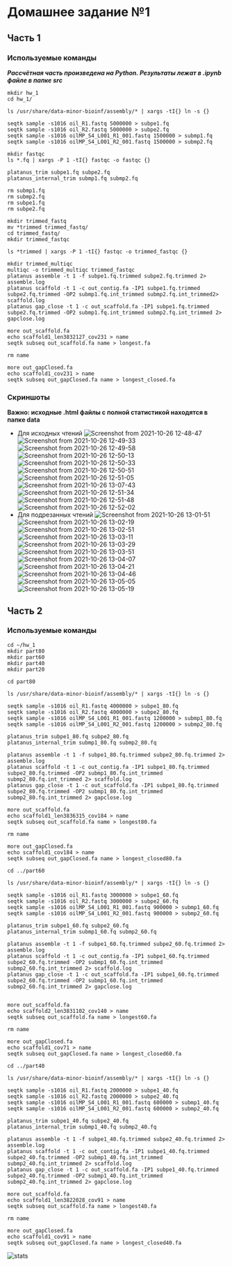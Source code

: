 # Домашнее задание №1
## Часть 1
### Используемые команды
***Рассчётная часть произведена на Python. Результаты лежат в .ipynb файле в папке src***
```
mkdir hw_1
cd hw_1/

ls /usr/share/data-minor-bioinf/assembly/* | xargs -tI{} ln -s {}

seqtk sample -s1016 oil_R1.fastq 5000000 > subpe1.fq
seqtk sample -s1016 oil_R2.fastq 5000000 > subpe2.fq
seqtk sample -s1016 oilMP_S4_L001_R1_001.fastq 1500000 > submp1.fq
seqtk sample -s1016 oilMP_S4_L001_R2_001.fastq 1500000 > submp2.fq

mkdir fastqc
ls *.fq | xargs -P 1 -tI{} fastqc -o fastqc {}

platanus_trim subpe1.fq subpe2.fq
platanus_internal_trim submp1.fq submp2.fq

rm submp1.fq
rm submp2.fq
rm subpe1.fq
rm subpe2.fq

mkdir trimmed_fastq
mv *trimmed trimmed_fastq/
cd trimmed_fastq/
mkdir trimmed_fastqc

ls *trimmed | xargs -P 1 -tI{} fastqc -o trimmed_fastqc {}

mkdir trimmed_multiqc
multiqc -o trimmed_multiqc trimmed_fastqc
platanus assemble -t 1 -f subpe1.fq.trimmed subpe2.fq.trimmed 2> assemble.log
platanus scaffold -t 1 -c out_contig.fa -IP1 subpe1.fq.trimmed subpe2.fq.trimmed -OP2 submp1.fq.int_trimmed submp2.fq.int_trimmed2> scaffold.log
platanus gap_close -t 1 -c out_scaffold.fa -IP1 subpe1.fq.trimmed subpe2.fq.trimmed -OP2 submp1.fq.int_trimmed submp2.fq.int_trimmed 2> gapclose.log

more out_scaffold.fa
echo scaffold1_len3832127_cov231 > name
seqtk subseq out_scaffold.fa name > longest.fa

rm name

more out_gapClosed.fa
echo scaffold1_cov231 > name
seqtk subseq out_gapClosed.fa name > longest_closed.fa
```
### Скриншоты
**Важно: исходные .html файлы с полной статистикой находятся в папке data**
* Для исходных чтений
![Screenshot from 2021-10-26 12-48-47](https://user-images.githubusercontent.com/60858323/138952006-ec0f7e8e-8e49-4558-8c31-f6548155795c.png)
![Screenshot from 2021-10-26 12-49-33](https://user-images.githubusercontent.com/60858323/138952014-fd6a39e7-c3f9-496c-81e2-beb023f32a9d.png)
![Screenshot from 2021-10-26 12-49-58](https://user-images.githubusercontent.com/60858323/138952015-2c97937f-572f-4bc3-a5a0-99f67a2de463.png)
![Screenshot from 2021-10-26 12-50-13](https://user-images.githubusercontent.com/60858323/138952016-def2c51e-483b-45a6-993b-769bbb279d39.png)
![Screenshot from 2021-10-26 12-50-33](https://user-images.githubusercontent.com/60858323/138952018-93d4af7e-e5f1-4508-afd0-c2f6eda48c62.png)
![Screenshot from 2021-10-26 12-50-51](https://user-images.githubusercontent.com/60858323/138952020-165e7a61-1839-456e-a09f-32608aee2b68.png)
![Screenshot from 2021-10-26 12-51-05](https://user-images.githubusercontent.com/60858323/138952021-cd771bd1-0792-427d-a699-070252435fab.png)
![Screenshot from 2021-10-26 13-07-43](https://user-images.githubusercontent.com/60858323/138953393-d0da755c-8c72-44e9-a678-b6ac4c047354.png)
![Screenshot from 2021-10-26 12-51-34](https://user-images.githubusercontent.com/60858323/138952023-cfe93bb8-3c0c-49ab-8466-7b3d96f0e875.png)
![Screenshot from 2021-10-26 12-51-48](https://user-images.githubusercontent.com/60858323/138952024-f75d10ad-6bfa-4cfb-893f-606367b7421d.png)
![Screenshot from 2021-10-26 12-52-02](https://user-images.githubusercontent.com/60858323/138952025-3b1a6824-b2b4-4477-ae71-de940143bb19.png)
* Для подрезанных чтений
![Screenshot from 2021-10-26 13-01-51](https://user-images.githubusercontent.com/60858323/138953191-98d23f89-8397-4277-8df8-de17e4c1595c.png)
![Screenshot from 2021-10-26 13-02-19](https://user-images.githubusercontent.com/60858323/138953195-be686bec-13e7-4055-8464-0f8982d5d7bb.png)
![Screenshot from 2021-10-26 13-02-51](https://user-images.githubusercontent.com/60858323/138953197-27774255-d5b0-4fd9-9b37-e4dc9ae20ac4.png)
![Screenshot from 2021-10-26 13-03-11](https://user-images.githubusercontent.com/60858323/138953175-5089e512-3e49-47ab-8341-b7494a720c07.png)
![Screenshot from 2021-10-26 13-03-29](https://user-images.githubusercontent.com/60858323/138953179-6635f129-ab0d-4bc2-b01a-36bc00ea0fa5.png)
![Screenshot from 2021-10-26 13-03-51](https://user-images.githubusercontent.com/60858323/138953181-cbbd9ce5-8615-4ebf-8ea8-0dfc143e7f0c.png)
![Screenshot from 2021-10-26 13-04-07](https://user-images.githubusercontent.com/60858323/138953184-6bac0bef-bba0-4edd-9e92-4eb26a97fde6.png)
![Screenshot from 2021-10-26 13-04-21](https://user-images.githubusercontent.com/60858323/138953185-f2dcec02-4b65-4801-aa19-1f48c907f469.png)
![Screenshot from 2021-10-26 13-04-46](https://user-images.githubusercontent.com/60858323/138953186-f988e467-6806-4e77-a25e-1f7b4757d8aa.png)
![Screenshot from 2021-10-26 13-05-05](https://user-images.githubusercontent.com/60858323/138953188-46f9ae3d-c19e-412b-a277-51d2bbbfa601.png)
![Screenshot from 2021-10-26 13-05-19](https://user-images.githubusercontent.com/60858323/138953190-cd1d41f8-1874-4e67-acdc-c003f480028d.png)

## Часть 2
### Используемые команды
```
cd ~/hw_1
mkdir part80
mkdir part60
mkdir part40
mkdir part20

cd part80

ls /usr/share/data-minor-bioinf/assembly/* | xargs -tI{} ln -s {}

seqtk sample -s1016 oil_R1.fastq 4000000 > subpe1_80.fq
seqtk sample -s1016 oil_R2.fastq 4000000 > subpe2_80.fq
seqtk sample -s1016 oilMP_S4_L001_R1_001.fastq 1200000 > submp1_80.fq
seqtk sample -s1016 oilMP_S4_L001_R2_001.fastq 1200000 > submp2_80.fq

platanus_trim subpe1_80.fq subpe2_80.fq
platanus_internal_trim submp1_80.fq submp2_80.fq

platanus assemble -t 1 -f subpe1_80.fq.trimmed subpe2_80.fq.trimmed 2> assemble.log
platanus scaffold -t 1 -c out_contig.fa -IP1 subpe1_80.fq.trimmed subpe2_80.fq.trimmed -OP2 submp1_80.fq.int_trimmed submp2_80.fq.int_trimmed 2> scaffold.log
platanus gap_close -t 1 -c out_scaffold.fa -IP1 subpe1_80.fq.trimmed subpe2_80.fq.trimmed -OP2 submp1_80.fq.int_trimmed submp2_80.fq.int_trimmed 2> gapclose.log

more out_scaffold.fa
echo scaffold1_len3836315_cov184 > name
seqtk subseq out_scaffold.fa name > longest80.fa

rm name

more out_gapClosed.fa
echo scaffold1_cov184 > name
seqtk subseq out_gapClosed.fa name > longest_closed80.fa

cd ../part60

ls /usr/share/data-minor-bioinf/assembly/* | xargs -tI{} ln -s {}

seqtk sample -s1016 oil_R1.fastq 3000000 > subpe1_60.fq
seqtk sample -s1016 oil_R2.fastq 3000000 > subpe2_60.fq
seqtk sample -s1016 oilMP_S4_L001_R1_001.fastq 900000 > submp1_60.fq
seqtk sample -s1016 oilMP_S4_L001_R2_001.fastq 900000 > submp2_60.fq

platanus_trim subpe1_60.fq subpe2_60.fq
platanus_internal_trim submp1_60.fq submp2_60.fq

platanus assemble -t 1 -f subpe1_60.fq.trimmed subpe2_60.fq.trimmed 2> assemble.log
platanus scaffold -t 1 -c out_contig.fa -IP1 subpe1_60.fq.trimmed subpe2_60.fq.trimmed -OP2 submp1_60.fq.int_trimmed submp2_60.fq.int_trimmed 2> scaffold.log
platanus gap_close -t 1 -c out_scaffold.fa -IP1 subpe1_60.fq.trimmed subpe2_60.fq.trimmed -OP2 submp1_60.fq.int_trimmed submp2_60.fq.int_trimmed 2> gapclose.log


more out_scaffold.fa
echo scaffold2_len3831102_cov140 > name
seqtk subseq out_scaffold.fa name > longest60.fa

rm name

more out_gapClosed.fa
echo scaffold1_cov71 > name
seqtk subseq out_gapClosed.fa name > longest_closed60.fa

cd ../part40

ls /usr/share/data-minor-bioinf/assembly/* | xargs -tI{} ln -s {}

seqtk sample -s1016 oil_R1.fastq 2000000 > subpe1_40.fq
seqtk sample -s1016 oil_R2.fastq 2000000 > subpe2_40.fq
seqtk sample -s1016 oilMP_S4_L001_R1_001.fastq 600000 > submp1_40.fq
seqtk sample -s1016 oilMP_S4_L001_R2_001.fastq 600000 > submp2_40.fq

platanus_trim subpe1_40.fq subpe2_40.fq
platanus_internal_trim submp1_40.fq submp2_40.fq

platanus assemble -t 1 -f subpe1_40.fq.trimmed subpe2_40.fq.trimmed 2> assemble.log
platanus scaffold -t 1 -c out_contig.fa -IP1 subpe1_40.fq.trimmed subpe2_40.fq.trimmed -OP2 submp1_40.fq.int_trimmed submp2_40.fq.int_trimmed 2> scaffold.log
platanus gap_close -t 1 -c out_scaffold.fa -IP1 subpe1_40.fq.trimmed subpe2_40.fq.trimmed -OP2 submp1_40.fq.int_trimmed submp2_40.fq.int_trimmed 2> gapclose.log

more out_scaffold.fa
echo scaffold1_len3822028_cov91 > name
seqtk subseq out_scaffold.fa name > longest40.fa

rm name

more out_gapClosed.fa
echo scaffold1_cov91 > name
seqtk subseq out_gapClosed.fa name > longest_closed40.fa
```
![stats](https://user-images.githubusercontent.com/60858323/139140457-62a435e0-bb9e-4b39-a90c-1697aa8a7511.jpg)
